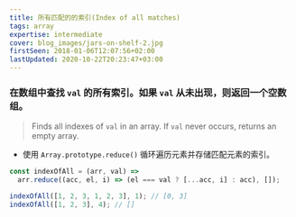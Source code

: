 ```yaml
---
title: 所有匹配的的索引(Index of all matches)
tags: array
expertise: intermediate
cover: blog_images/jars-on-shelf-2.jpg
firstSeen: 2018-01-06T12:07:56+02:00
lastUpdated: 2020-10-22T20:23:47+03:00
---
```


### 在数组中查找 `val` 的所有索引。如果 `val` 从未出现，则返回一个空数组。
> Finds all indexes of `val` in an array.
> If `val` never occurs, returns an empty array.

- 使用 `Array.prototype.reduce()` 循环遍历元素并存储匹配元素的索引。

```js
const indexOfAll = (arr, val) =>
  arr.reduce((acc, el, i) => (el === val ? [...acc, i] : acc), []);
```

```js
indexOfAll([1, 2, 3, 1, 2, 3], 1); // [0, 3]
indexOfAll([1, 2, 3], 4); // []
```

